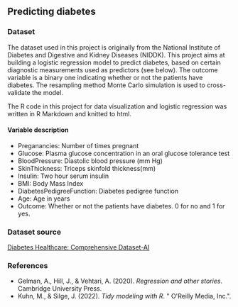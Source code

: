 ## Predicting diabetes
### Dataset
The dataset used in this project is originally from the National Institute of Diabetes and Digestive and Kidney Diseases (NIDDK). This project aims at building a logistic regression model to predict diabetes, based on certain diagnostic measurements used as predictors (see below). The outcome variable is a binary one indicating whether or not the patients have diabetes. The resampling method Monte Carlo simulation is used to cross-validate the model.

The R code in this project for data visualization and logistic regression was written in R Markdown and knitted to html.
#### Variable description
* Preganancies: Number of times pregnant
* Glucose: Plasma glucose concentration in an oral glucose tolerance test
* BloodPressure: Diastolic blood pressure (mm Hg)
* SkinThickness: Triceps skinfold thickness(mm)
* Insulin: Two hour serum insulin
* BMI: Body Mass Index
* DiabetesPedigreeFunction: Diabetes pedigree function
* Age: Age in years
* Outcome: Whether or not the patients have diabetes. 0 for no and 1 for yes. 
### Dataset source
[Diabetes Healthcare: Comprehensive Dataset-AI](https://www.kaggle.com/datasets/deependraverma13/diabetes-healthcare-comprehensive-dataset) 
### References
* Gelman, A., Hill, J., & Vehtari, A. (2020). *Regression and other stories*. Cambridge University Press.
* Kuhn, M., & Silge, J. (2022). *Tidy modeling with R*. " O'Reilly Media, Inc.".
